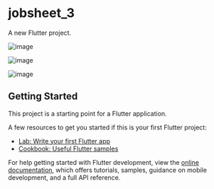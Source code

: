 # jobsheet_3

A new Flutter project.

![image](https://user-images.githubusercontent.com/92065809/223589727-a639a32b-8ae2-4ce8-a537-92a5165a3afc.png)

![image](https://user-images.githubusercontent.com/92065809/223589832-40aa81a8-04c0-4c14-a93f-50777da85592.png)

![image](https://user-images.githubusercontent.com/92065809/223589884-f20d758e-257c-4416-9234-e89c310e3ab0.png)


## Getting Started

This project is a starting point for a Flutter application.

A few resources to get you started if this is your first Flutter project:

- [Lab: Write your first Flutter app](https://docs.flutter.dev/get-started/codelab)
- [Cookbook: Useful Flutter samples](https://docs.flutter.dev/cookbook)

For help getting started with Flutter development, view the
[online documentation](https://docs.flutter.dev/), which offers tutorials,
samples, guidance on mobile development, and a full API reference.
